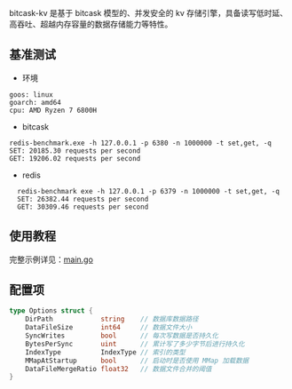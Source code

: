 bitcask-kv 是基于 bitcask 模型的、并发安全的 kv 存储引擎，具备读写低时延、高吞吐、超越内存容量的数据存储能力等特性。


## 基准测试
- 环境
```shell
goos: linux
goarch: amd64
cpu: AMD Ryzen 7 6800H
```
- bitcask
```shell
redis-benchmark.exe -h 127.0.0.1 -p 6380 -n 1000000 -t set,get, -q
SET: 20185.30 requests per second
GET: 19206.02 requests per second
```
- redis
```shell
  redis-benchmark exe -h 127.0.0.1 -p 6379 -n 1000000 -t set,get, -q
  SET: 26382.44 requests per second
  GET: 30309.46 requests per second
```

## 使用教程
完整示例详见：[main.go](example/main.go)

## 配置项
```go
type Options struct {
	DirPath            string    // 数据库数据路径
	DataFileSize       int64     // 数据文件大小
	SyncWrites         bool      // 每次写数据是否持久化
	BytesPerSync       uint      // 累计写了多少字节后进行持久化
	IndexType          IndexType // 索引的类型
	MMapAtStartup      bool      // 启动时是否使用 MMap 加载数据
	DataFileMergeRatio float32   // 数据文件合并的阈值
}
```
